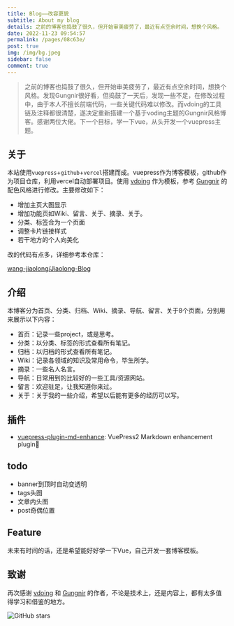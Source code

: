 ```yaml
---
title: Blog——改容更貌
subtitle: About my blog
details: 之前的博客也捣鼓了很久，但开始审美疲劳了，最近有点空余时间，想换个风格。
date: 2022-11-23 09:54:57
permalink: /pages/08c63e/
post: true
img: /img/bg.jpeg
sidebar: false
comment: true
---
```


> 之前的博客也捣鼓了很久，但开始审美疲劳了，最近有点空余时间，想换个风格。发现Gungnir很好看，但捣鼓了一天后，发现一些不足，在修改过程中，由于本人不擅长前端代码，一些关键代码难以修改。而vdoing的工具链及注释都很清楚，遂决定重新搭建一个基于voding主题的Gungnir风格博客。感谢两位大佬。下一个目标，学一下vue，从头开发一个vuepress主题。

## 关于

本站使用`vuepress`+`github`+`vercel`搭建而成。vuepress作为博客模板，github作为项目仓库，利用vercel自动部署项目。使用 [vdoing](https://doc.xugaoyi.com/) 作为模板，参考 [Gungnir](https://v2-vuepress-theme-gungnir.vercel.app/) 的配色风格进行修改。主要修改如下：

- 增加主页大图显示
- 增加功能页如Wiki、留言、关于、摘录、关于。
- 分类、标签合为一个页面
- 调整卡片链接样式
- 若干地方的个人向美化

改的代码有点多，详细参考本仓库：

[wang-jiaolong/Jiaolong-Blog](https://github.com/wang-jiaolong/Jiaolong-Blog)

## 介绍

本博客分为首页、分类、归档、Wiki、摘录、导航、留言、关于8个页面，分别用来展示以下内容：

- 首页：记录一些project，或是思考。
- 分类：以分类、标签的形式查看所有笔记。
- 归档：以归档的形式查看所有笔记。
- Wiki：记录各领域的知识及常用命令，毕生所学。
- 摘录：一些名人名言。
- 导航：日常用到的比较好的一些工具/资源网站。
- 留言：欢迎驻足，让我知道你来过。
- 关于：关于我的一些介绍，希望以后能有更多的经历可以写。

## 插件

- [vuepress-plugin-md-enhance](https://vuepress-theme-hope.github.io/v1/md-enhance/): VuePress2 Markdown enhancement plugin📄


## todo

- banner到顶时自动变透明
- tags头图
- 文章内头图
- post奇偶位置

## Feature



未来有时间的话，还是希望能好好学一下Vue，自己开发一套博客模板。

## 致谢

再次感谢 [vdoing](https://doc.xugaoyi.com/) 和 [Gungnir](https://v2-vuepress-theme-gungnir.vercel.app/) 的作者，不论是技术上，还是内容上，都有太多值得学习和借鉴的地方。


<img src='/img/user1.jpeg' alt='GitHub stars' class="no-zoom">